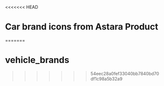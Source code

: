 <<<<<<< HEAD
# Car brand icons from Astara Product
=======
# vehicle_brands
>>>>>>> 54eec28a0fef33040bb7840bd70df1c98a5b32a9
